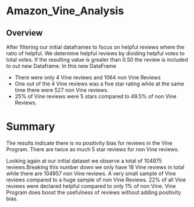 # Amazon_Vine_Analysis

## Overview

After filtering our initial dataframes to focus on helpful reviews where the ratio of helpful. We determine helpful reviews by dividing helpful votes to total votes. If the resulting value is greater than 0.50 the review is included to out new Dataframe. 
In this new DataFrame
- There were only 4 Vine reviews and 1064 non Vine Reviews
- One out of the 4 Vine reviews was a five star rating while at the same time there were 527 non Vine reviews. 
- 25% of Vine reviews were 5 stars compared to 49.5% of non Vine Reviews.



# Summary
The results indicate there is no positivity bias for reviews in the Vine Program. There are twice as much 5 star reviews for non Vine reviews.

Looking again at our initial dataset we observe a total of 104975 reviews.Breaking this number down we only have 18 Vine reviews in total while there are 104957 non Vine reviews. A very small sample of Vine reviews compared to a huge sample of non Vine Reviews. 22% of all Vine reviews were declared helpful compared to  only 1% of non Vine. Vine Program does boost the usefulness of reviews without adding positivity bias. 
